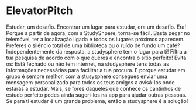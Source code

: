 # ElevatorPitch

Estudar, um desafio.  Encontrar um lugar para estudar, era um desafio. Era! Porque a partir de agora, com a StudyShpere, torna-se fácil. Basta pegar no telemóvel, ter a localização ligada e todos os lugares próximos aparecem.
Preferes o silêncio total  de uma biblioteca ou o ruído de fundo um café? Independentemente da resposta, a studysphere tem o lugar para ti! Filtra a tua pesquisa de acordo com o que queres  e encontra o sítio perfeito!
Evita os: Está fechado ou não tem internet, na studysphere tens todas as informações necessárias para facilitar a tua procura.
E porque estudar em grupo é sempre melhor, com a stusysphere consegues enviar uma mensagem personalizada para todos os teus amigos a avisá-los onde estarás a estudar. Mais, se fores daqueles que conhece os cantinhos de estudo perfeito podes ainda sugeri-los na app para ajudar outras pessoas.
Se para ti estudar é um grande problema, então a studysphere é a solução!
